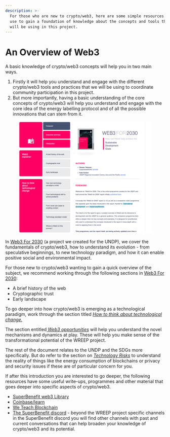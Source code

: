 ```yaml
---
description: >-
  For those who are new to crypto/web3, here are some simple resources you can
  use to gain a foundation of knowledge about the concepts and tools that we
  will be using in this project.
---
```


# An Overview of Web3

A basic knowledge of crypto/web3 concepts will help you in two main ways.&#x20;

1. Firstly it will help you understand and engage with the different crypto/web3 tools and practices that we will be using to coordinate community participation in this project.&#x20;
2. But more importantly, having a basic understanding of the core concepts of crypto/web3 will help you understand and engage with the core idea of the energy labelling protocol and of all the possible innovations that can stem from it.&#x20;



<figure><img src="../../.gitbook/assets/image.png" alt="" width="563"><figcaption></figcaption></figure>

In [Web3 For 2030](https://undp.db.team/web3/) (a project we created for the UNDP), we cover the fundamentals of crypto/web3, how to understand its evolution - from speculative beginnings, to new technology paradigm, and how it can enable positive social and environmental impact.&#x20;

For those new to crypto/web3 wanting to gain a quick overview of the subject, we recommend working through the following sections in [Web3 For 2030](https://undp.db.team/web3/):

* A brief history of the web
* Cryptographic trust
* Early landscape

To go deeper into how crypto/web3 is emerging as a technological paradigm, work through the section titled [_How to think about technological change._](https://undp.db.team/web3/)

The section entitled[ _Web3 opportunities_](https://undp.db.team/web3/) will help you understand the novel mechanisms and dynamics at play. These will help you make sense of the transformational potential of the WREEP project.  &#x20;

The rest of the document relates to the UNDP and the SDGs more specifically. But do refer to the section on [_Technology Risks_](https://undp.db.team/web3/) to understand the reality of things like the energy consumption of blockchains or privacy and security issues if these are of particular concern for you.&#x20;



If after this introduction you are interested to go deeper, the following resources have some useful write-ups, programmes and other material that goes deeper into specific aspects of crypto/web3.

* [SuperBenefit web3 Library](https://superbenefit.notion.site/web3-Library-7819e3c7a9fb482998cad3822e5dcb82)
* [Coinbase/learn  ](https://www.coinbase.com/learn)
* [We Teach Blockchain](https://weteachblockchain.org/)
* [The SuperBenefit discord](https://discord.gg/kDdbnRpS) - beyond the WREEP project specific channels in the SuperBenefit discord you will find other channels with past and current conversations that can help broaden your knowledge of crypto/web3 and its potential.&#x20;



